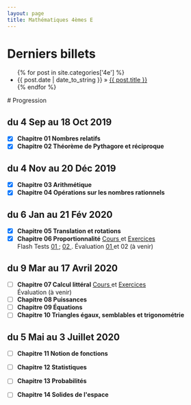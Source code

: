 ```yaml
---
layout: page
title: Mathématiques 4èmes E
---
```

# Derniers billets
<div>
<ul class="posts">
  {% for post in site.categories['4e'] %}
    <li><span class="f1">{{ post.date | date_to_string }}</span> » <a href="{{ post.url }}" title="{{ post.title }}">{{ post.title }}</a></li>
  {% endfor %}
</ul></div>
# Progression

## du 4 Sep au 18 Oct 2019
- [x] **Chapitre 01 Nombres relatifs** [<i class="far fa-file-pdf"></i>](https://drive.google.com/file/d/1JsAA-fUpvIWTsaaa5jRBdy50j2ofoGKr/view)
- [x] **Chapitre 02 Théorème de Pythagore et réciproque** [<i class="far fa-file-pdf"></i>](https://drive.google.com/file/d/1ZgJ-MrdIKmjdx_oPWjA3g0yHh7j9F_X9/view)
  
## du 4 Nov au 20 Déc 2019
- [x] **Chapitre 03 Arithmétique** [<i class="far fa-file-pdf"></i>](https://drive.google.com/file/d/1E3sHUzUv1ZUe7L6Czt3ev_GCgvxuluNb/view)
- [x] **Chapitre 04 Opérations sur les nombres rationnels**    

## du 6 Jan au 21 Fév 2020 
- [x] **Chapitre 05 Translation et rotations**
- [x] **Chapitre 06 Proportionnalité** [Cours <i class="far fa-file-pdf"></i>](https://drive.google.com/file/d/19nRah0kfsMexCLsCufDazef7nfWxjXA4/view) et [Exercices <i class="far fa-file-pdf"></i>](https://drive.google.com/file/d/1kslQxbkgia2_U_4Bc95Yy6y5TNQ-PhpS/view)  
	Flash Tests [01 <i class="far fa-file-pdf"></i>](https://drive.google.com/file/d/15_W9DFZfrbtB0VYKjpe3PfgfmfTfFC_E/view); [02 <i class="far fa-file-pdf"></i>](https://drive.google.com/file/d/1X8iKkW38vb-TeNmGB4bQIhkCvEQekWlV/view).
	Évaluation [01 <i class="far fa-file-pdf"></i>](https://drive.google.com/file/d/1srntLuP0LyN0PoKwjA6SeXcC-M_RB5Gy/view) et 02 <i class="far fa-file-pdf"></i> (à venir)

## du 9 Mar au 17 Avril 2020
- [ ] **Chapitre 07 Calcul littéral** [Cours <i class="far fa-file-pdf"></i>](https://drive.google.com/file/d/1Ts6BGoqN_34-zTxUCrl_tDXCKfUus82D/view) et [Exercices <i class="far fa-file-pdf"></i>](https://drive.google.com/file/d/1abb5WPSMa8krM2fXRowJLdpy1zRPDAL2/view)  
	Évaluation <i class="far fa-file-pdf"></i> (à venir)
- [ ] **Chapitre 08 Puissances** <i class="far fa-file-pdf"></i> 
- [ ] **Chapitre 09 Équations** <i class="far fa-file-pdf"></i> 
- [ ] **Chapitre 10 Triangles égaux, semblables et trigonométrie** <i class="far fa-file-pdf"></i> 
 
## du 5 Mai au 3 Juillet 2020
- [ ] **Chapitre 11 Notion de fonctions** <i class="far fa-file-pdf"></i> 
- [ ] **Chapitre 12 Statistiques** <i class="far fa-file-pdf"></i> 
- [ ] **Chapitre 13 Probabilités** <i class="far fa-file-pdf"></i> 
- [ ] **Chapitre 14 Solides de l'espace** <i class="far fa-file-pdf"></i> 
 
